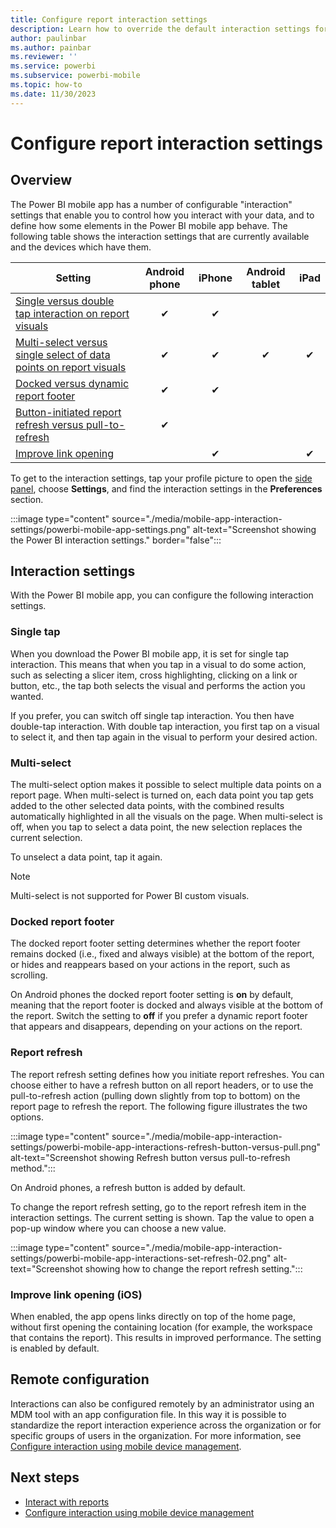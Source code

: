 ```yaml
---
title: Configure report interaction settings
description: Learn how to override the default interaction settings for reports in the Power BI mobile app.
author: paulinbar
ms.author: painbar
ms.reviewer: ''
ms.service: powerbi
ms.subservice: powerbi-mobile
ms.topic: how-to
ms.date: 11/30/2023
---
```


# Configure report interaction settings

## Overview

The Power BI mobile app has a number of configurable "interaction" settings that enable you to control how you interact with your data, and to define how some elements in the Power BI mobile app behave. The following table shows the interaction settings that are currently available and the devices which have them.

| Setting | Android phone | iPhone | Android tablet  | iPad |
|---------|:-:|:-:|:-:|:-:|
| [Single versus double tap interaction on report visuals](#single-tap) |✔|✔|||
| [Multi-select versus single select of data points on report visuals](#multi-select) |✔|✔|✔|✔|
| [Docked versus dynamic report footer](#docked-report-footer) |✔|✔|||
| [Button-initiated report refresh versus pull-to-refresh](#report-refresh) |✔||||
| [Improve link opening](#improve-link-opening-ios) ||✔||✔|

To get to the interaction settings, tap your profile picture to open the [side panel](./mobile-apps-home-page.md#header), choose **Settings**, and find the interaction settings in the **Preferences** section.

:::image type="content" source="./media/mobile-app-interaction-settings/powerbi-mobile-app-settings.png" alt-text="Screenshot showing the Power BI interaction settings." border="false":::

## Interaction settings

With the Power BI mobile app, you can configure the following interaction settings.

### Single tap

When you download the Power BI mobile app, it is set for single tap interaction. This means that when you tap in a visual to do some action, such as selecting a slicer item, cross highlighting, clicking on a link or button, etc., the tap both selects the visual and performs the action you wanted.

If you prefer, you can switch off single tap interaction. You then have double-tap interaction. With double tap interaction, you first tap on a visual to select it, and then tap again in the visual to perform your desired action.

### Multi-select

The multi-select option makes it possible to select multiple data points on a report page. When multi-select is turned on, each data point you tap gets added to the other selected data points, with the combined results automatically highlighted in all the visuals on the page. When multi-select is off, when you tap to select a data point, the new selection replaces the current selection.

To unselect a data point, tap it again.

>[!NOTE]
>Multi-select is not supported for Power BI custom visuals.

### Docked report footer

The docked report footer setting determines whether the report footer remains docked (i.e., fixed and always visible) at the bottom of the report, or hides and reappears based on your actions in the report, such as scrolling.

On Android phones the docked report footer setting is **on** by default, meaning that the report footer is docked and always visible at the bottom of the report. Switch the setting to **off** if you prefer a dynamic report footer that appears and disappears, depending on your actions on the report.

### Report refresh

The report refresh setting defines how you initiate report refreshes. You can choose either to have a refresh button on all report headers, or to use the pull-to-refresh action (pulling down slightly from top to bottom) on the report page to refresh the report. The following figure illustrates the two options.

:::image type="content" source="./media/mobile-app-interaction-settings/powerbi-mobile-app-interactions-refresh-button-versus-pull.png" alt-text="Screenshot showing Refresh button versus pull-to-refresh method.":::

On Android phones, a refresh button is added by default.

To change the report refresh setting, go to the report refresh item in the interaction settings. The current setting is shown. Tap the value to open a pop-up window where you can choose a new value.

:::image type="content" source="./media/mobile-app-interaction-settings/powerbi-mobile-app-interactions-set-refresh-02.png" alt-text="Screenshot showing how to change the report refresh setting.":::

### Improve link opening (iOS)

When enabled, the app opens links directly on top of the home page, without first opening the containing location (for example, the workspace that contains the report). This results in improved performance. The setting is enabled by default.

## Remote configuration

Interactions can also be configured remotely by an administrator using an MDM tool with an app configuration file. In this way it is possible to standardize the report interaction experience across the organization or for specific groups of users in the organization. For more information, see [Configure interaction using mobile device management](./mobile-app-configuration.md).

## Next steps

- [Interact with reports](./mobile-reports-in-the-mobile-apps.md#interact-with-reports)
- [Configure interaction using mobile device management](./mobile-app-configuration.md)
